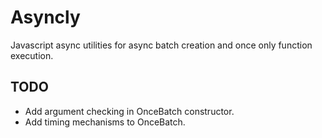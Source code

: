 # Asyncly

Javascript async utilities for async batch creation and once only function execution.

## TODO
- Add argument checking in OnceBatch constructor.
- Add timing mechanisms to OnceBatch.